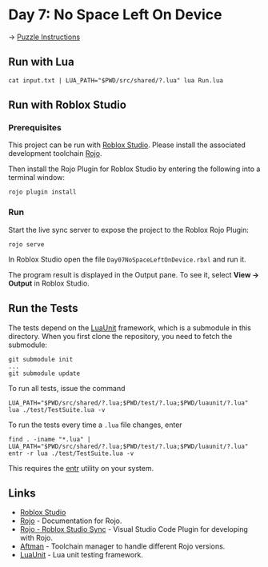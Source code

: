 # Day 7: No Space Left On Device

→ [Puzzle Instructions](./PUZZLE.md)

## Run with Lua

```shell
cat input.txt | LUA_PATH="$PWD/src/shared/?.lua" lua Run.lua
```

## Run with Roblox Studio

### Prerequisites

This project can be run with [Roblox Studio](https://www.roblox.com/create). Please install the associated development
toolchain [Rojo](https://rojo.space/docs/v7/getting-started/installation/).

Then install the Rojo Plugin for Roblox Studio by entering the following into a terminal window:

```shell
rojo plugin install
```

### Run

Start the live sync server to expose the project to the Roblox Rojo Plugin:

```shell
rojo serve
```

In Roblox Studio open the file `Day07NoSpaceLeftOnDevice.rbxl` and run it.

The program result is displayed in the Output pane. To see it, select **View → Output** in Roblox Studio.

## Run the Tests

The tests depend on the [LuaUnit](https://github.com/bluebird75/luaunit) framework, which is a submodule in this
directory. When you first clone the repository, you need to fetch the submodule:

```shell
git submodule init
...
git submodule update
```

To run all tests, issue the command

```shell
LUA_PATH="$PWD/src/shared/?.lua;$PWD/test/?.lua;$PWD/luaunit/?.lua" lua ./test/TestSuite.lua -v
```

To run the tests every time a `.lua` file changes, enter

```shell
find . -iname "*.lua" | LUA_PATH="$PWD/src/shared/?.lua;$PWD/test/?.lua;$PWD/luaunit/?.lua" entr -r lua ./test/TestSuite.lua -v
```

This requires the [entr](https://github.com/eradman/entr) utility on your system.

## Links

- [Roblox Studio](https://www.roblox.com/create)
- [Rojo](https://github.com/rojo-rbx/rojo) - Documentation for Rojo.
- [Rojo - Roblox Studio Sync](https://marketplace.visualstudio.com/items?itemName=evaera.vscode-rojo) - Visual Studio Code Plugin for developing with Rojo.
- [Aftman](https://github.com/LPGhatguy/aftman) - Toolchain manager to handle different Rojo versions.
- [LuaUnit](https://luaunit.readthedocs.io/en/latest/) - Lua unit testing framework.
